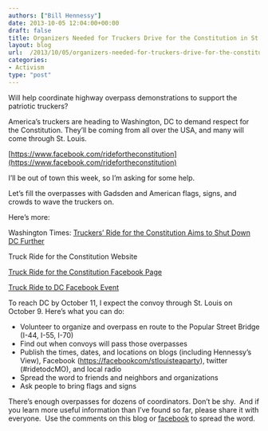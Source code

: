 ```yaml
---
authors: ["Bill Hennessy"]
date: 2013-10-05 12:04:00+00:00
draft: false
title: Organizers Needed for Truckers Drive for the Constitution in St. Louis
layout: blog
url:  /2013/10/05/organizers-needed-for-truckers-drive-for-the-constitution-in-st-louis/
categories:
- Activism
type: "post"
---
```


Will help coordinate highway overpass demonstrations to support the patriotic truckers?

America’s truckers are heading to Washington, DC to demand respect for the Constitution. They’ll be coming from all over the USA, and many will come through St. Louis.

[https://www.facebook.com/ridefortheconstitution](https://www.facebook.com/ridefortheconstitution)

I’ll be out of town this week, so I’m asking for some help.

Let’s fill the overpasses with Gadsden and American flags, signs, and crowds to wave the truckers on.

Here’s more:

Washington Times: [Truckers’ Ride for the Constitution Aims to Shut Down DC Further](https://www.washingtontimes.com/news/2013/oct/1/truckers-ride-constitution-aims-shut-down-dc-furth/)

Truck Ride for the Constitution Website

[Truck Ride for the Constitution Facebook Page](https://www.facebook.com/ridefortheconstitution)

[Truck Ride to DC Facebook Event](https://www.facebook.com/events/585547791504482/)

To reach DC by October 11, I expect the convoy through St. Louis on October 9. Here’s what you can do:



  * Volunteer to organize and overpass en route to the Popular Street Bridge (I-44, I-55, I-70)
  * Find out when convoys will pass those overpasses
  * Publish the times, dates, and locations on blogs (including Hennessy’s View), Facebook ([https://facebookcom/stlouisteaparty](https://facebookcom/stlouisteaparty)), twitter (#ridetodcMO), and local radio
  * Spread the word to friends and neighbors and organizations
  * Ask people to bring flags and signs

There’s enough overpasses for dozens of coordinators. Don’t be shy.  And if you learn more useful information than I’ve found so far, please share it with everyone.  Use the comments on this blog or [facebook](https://www.facebook.com/stlouisteaparty) to spread the word.
